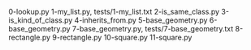 0-lookup.py
1-my_list.py, tests/1-my_list.txt
2-is_same_class.py
3-is_kind_of_class.py
4-inherits_from.py
5-base_geometry.py
6-base_geometry.py
7-base_geometry.py, tests/7-base_geometry.txt
8-rectangle.py
9-rectangle.py
10-square.py
11-square.py
